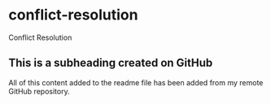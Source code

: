 # conflict-resolution
Conflict Resolution

## This is a subheading created on GitHub

All of this content added to the readme file has been added from my remote GitHub repository.
